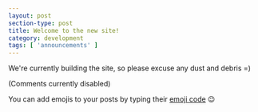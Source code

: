 ```yaml
---
layout: post
section-type: post
title: Welcome to the new site!
category: development
tags: [ 'announcements' ]
---
```


We're currently building the site, so please excuse any dust and debris =)

(Comments currently disabled)

You can add emojis to your posts by typing their [emoji code](http://www.emoji-cheat-sheet.com/) :wink:
